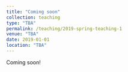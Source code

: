 ```yaml
---
title: "Coming soon"
collection: teaching
type: "TBA"
permalink: /teaching/2019-spring-teaching-1
venue: "TBA"
date: 2019-01-01
location: "TBA"
---
```


Coming soon!
